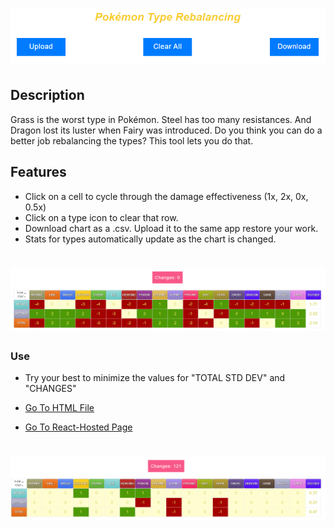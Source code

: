 # ![Pokémon Type Rebalancing](https://github.com/ArceusX/pokemon-rebalance-types/blob/main/title.PNG)

## Description

Grass is the worst type in Pokémon. Steel has too many resistances. And Dragon lost its luster when Fairy was introduced. Do you think you can do a better job rebalancing the types? This tool lets you do that.

## Features

- Click on a cell to cycle through the damage effectiveness (1x, 2x, 0x, 0.5x) 
- Click on a type icon to clear that row.
- Download chart as a .csv. Upload it to the same app restore your work.
- Stats for types automatically update as the chart is changed.

# ![Stats Table](https://github.com/ArceusX/pokemon-rebalance-types/blob/main/demo1.PNG)

### Use

- Try your best to minimize the values for "TOTAL STD DEV" and "CHANGES"

- [Go To HTML File](https://arceusx.github.io/pokemon-rebalance-types/rebalance.html)
- [Go To React-Hosted Page](https://6748f7fcb97b149c096d528b--pokemon-rebalance-types.netlify.app/)

# ![demo2](https://github.com/ArceusX/pokemon-rebalance-types/blob/main/demo2.PNG)
